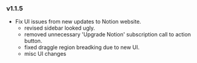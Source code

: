 ### v1.1.5
- Fix UI issues from new updates to Notion website.
  - revised sidebar looked ugly.
  - removed unnecessary 'Upgrade Notion' subscription call to action button.
  - fixed draggle region breadking due to new UI.
  - misc UI changes